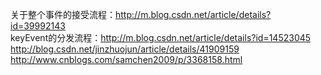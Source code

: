 关于整个事件的接受流程：http://m.blog.csdn.net/article/details?id=39992143  
  keyEvent的分发流程：http://m.blog.csdn.net/article/details?id=14523045  
http://blog.csdn.net/jinzhuojun/article/details/41909159  
http://www.cnblogs.com/samchen2009/p/3368158.html
